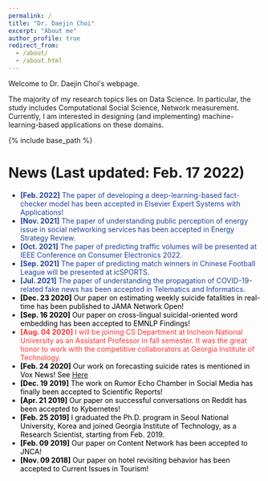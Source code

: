 ```yaml
---
permalink: /
title: "Dr. Daejin Choi"
excerpt: "About me"
author_profile: true
redirect_from: 
  - /about/
  - /about.html
---
```


Welcome to Dr. Daejin Choi's webpage.

The majority of my research topics lies on Data Science. In particular, the
study includes Computational Social Science, Network measurement. Currently, I
am interested in designing (and implementing) machine-learning-based
applications on these domains.

{% include base_path %}

News (Last updated: Feb. 17 2022)
=====
 
- <span style="color:rgb(33,67,156)"> **[Feb. 2022]** The paper of developing a deep-learning-based fact-checker model has been accepted in Elsevier Expert Systems with Applications!
- <span style="color:rgb(33,67,156)"> **[Nov. 2021]** The paper of understanding public perception of energy issue in social networking services has been accepted in Energy Strategy Review.
- <span style="color:rgb(33,67,156)"> **[Oct. 2021]** The paper of predicting traffic volumes will be presented at IEEE Conference on Consumer Electronics 2022.
- <span style="color:rgb(33,67,156)"> **[Sep. 2021]** The paper of predicting match winners in Chinese Football League will be presented at icSPORTS.
- <span style="color:rgb(33,67,156)"> **[Jul. 2021]** The paper of understanding the propagation of COVID-19-related fake news has been accepted in Telematics and Informatics.
- <span style="color:rgb(0,0,0)"> **[Dec. 23 2020]** Our paper on estimating weekly suicide fatalities in real-time has been published to JAMA Network Open!
- <span style="color:rgb(0,0,0)"> **[Sep. 16 2020]** Our paper on cross-lingual suicidal-oriented word embedding has been accepted to EMNLP Findings!
- <span style="color:rgb(255,50,50)"> **[Aug. 04 2020]** I will be joining
  CS Department at Incheon National University as an Assistant Professor in fall
  semester. It was the great honor to work with the competitive collaborators at
  Georgia Institute of Technology.
- <span style="color:rgb(0,0,0)"> **[Feb. 24 2020]** Our work on forecasting
  suicide rates is mentioned in Vox News! See
  [Here](https://www.vox.com/recode/2020/2/24/21150196/twitter-reddit-suicide-cdc-artificial-intelligence)
- <span style="color:rgb(0,0,0)"> **[Dec. 19 2019]** The work on Rumor Echo Chamber in Social Media has finally
  been accepted to Scientific Reports!</span>
- <span style="color:rgb(0,0,0)"> **[Apr. 21 2019]** Our paper on successful
  conversations on Reddit has been accepted to Kybernetes!
- <span style="color:rgb(0,0,0)"> **[Feb. 25 2019]** I graduated the Ph.D. program in Seoul National University,
  Korea and joined Georgia Institute of Technology, as a Research Scientist,
  starting from Feb. 2019.
- <span style="color:rgb(0,0,0)"> **[Feb. 09 2019]** Our paper on Content Network has been accepted to JNCA!
- <span style="color:rgb(0,0,0)"> **[Nov. 09 2018]** Our paper on hotel revisiting behavior has been accepted to
  Current Issues in Tourism!</span>
